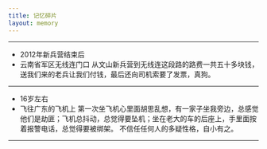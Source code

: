 ```yaml
---
title: 记忆碎片
layout: memory
---
```

***
* 2012年新兵营结束后
* 云南省军区无线连门口
从文山新兵营到无线连这段路的路费一共五十多块钱，送我们来的老兵让我们付钱，最后还向司机索要了发票，真狗。
***
* 16岁左右
* 飞往广东的飞机上
第一次坐飞机心里面胡思乱想，有一家子坐我旁边，总感觉他们是劫匪；飞机总抖动，总觉得要坠机；坐在老大的车的后座上，手里面按着报警电话，总觉得要被绑架。
不信任任何人的多疑性格，自小有之。
***